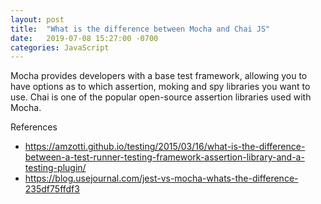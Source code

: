 ```yaml
---
layout: post
title:  "What is the difference between Mocha and Chai JS"
date:   2019-07-08 15:27:00 -0700
categories: JavaScript
---
```

Mocha provides developers with a base test framework, allowing you to have options as to which assertion, moking and spy libraries you want to use.
Chai is one of the popular open-source assertion libraries used with Mocha.


References
- https://amzotti.github.io/testing/2015/03/16/what-is-the-difference-between-a-test-runner-testing-framework-assertion-library-and-a-testing-plugin/
- https://blog.usejournal.com/jest-vs-mocha-whats-the-difference-235df75ffdf3
